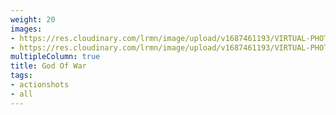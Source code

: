 ```yaml
---
weight: 20
images:
- https://res.cloudinary.com/lrmn/image/upload/v1687461193/VIRTUAL-PHOTOGRAPHY/godofwar/godofwar1-lrmn_dqncof.jpg
- https://res.cloudinary.com/lrmn/image/upload/v1687461193/VIRTUAL-PHOTOGRAPHY/godofwar/godofwar2-lrmn_u9rch7.jpg
multipleColumn: true
title: God Of War
tags:
- actionshots
- all
---
```

